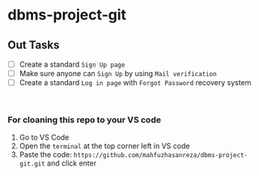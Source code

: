 # dbms-project-git

## Out Tasks
- [ ] Create a standard `Sign Up page`
- [ ] Make sure anyone can `Sign Up` by using `Mail verification`
- [ ] Create a standard `Log in page` with `Forgot Password` recovery system

<br>
  
### For cloaning this repo to your VS code
1. Go to VS Code
2. Open the `terminal` at the top corner left in VS code
3. Paste the code: `https://github.com/mahfuzhasanreza/dbms-project-git.git` and click enter
